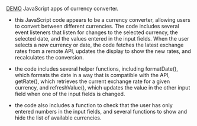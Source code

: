 [DEMO](https://olduma.github.io/currency_converter_UA_NBU/)
JavaScript apps of currency converter.

- this JavaScript code appears to be a currency converter, allowing users to convert between different currencies. The code includes several event listeners that listen for changes to the selected currency, the selected date, and the values entered in the input fields. When the user selects a new currency or date, the code fetches the latest exchange rates from a remote API, updates the display to show the new rates, and recalculates the conversion.

- the code includes several helper functions, including formatDate(), which formats the date in a way that is compatible with the API, getRate(), which retrieves the current exchange rate for a given currency, and refreshValue(), which updates the value in the other input field when one of the input fields is changed.

- the code also includes a function to check that the user has only entered numbers in the input fields, and several functions to show and hide the list of available currencies.
